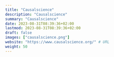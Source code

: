 ```yaml
---
title: "Causalscience"
description: "Causalscience"
summary: "Causalscience"
date: 2023-08-31T08:39:36+02:00
lastmod: 2023-08-31T08:39:36+02:00
draft: false
images: ["causalscience.png"]
website: "https://www.causalscience.org/" # URL
weight: 50
---
```

